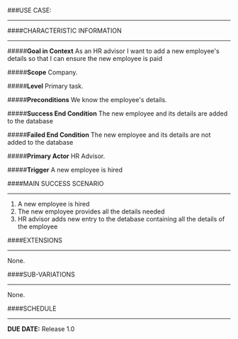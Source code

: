 ###USE CASE: 
***
####CHARACTERISTIC INFORMATION
***
#####__Goal in Context__
As an HR advisor I want to add a new employee's details so that I can ensure the new employee is paid

#####__Scope__
Company.

#####__Level__
Primary task.

#####__Preconditions__
We know the employee's details.

#####__Success End Condition__
The new employee and its details are added to the database

#####__Failed End Condition__
The new employee and its details are not added to the database

#####__Primary Actor__
HR Advisor.

#####__Trigger__
A new employee is hired

####MAIN SUCCESS SCENARIO
***
1. A new employee is hired
2. The new employee provides all the details needed
3. HR advisor adds new entry to the detabase containing all the details of the employee

####EXTENSIONS
***
None.

####SUB-VARIATIONS
***
None.

####SCHEDULE
***
__DUE DATE:__ Release 1.0